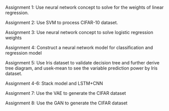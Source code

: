 Assignment 1: Use neural network concept to solve for the weights of linear regression.

Assignment 2: Use SVM to process CIFAR-10 dataset.

Assignment 3: Use neural network concept to solve logistic regression weights

Assignment 4: Construct a neural network model for classification and regression model

Assignment 5: Use Iris dataset to validate decision tree and further derive tree diagram, and usek-mean to see the variable prediction power by Iris dataset.

Assignment 4-6: Stack model and LSTM+CNN

Assignment 7: Use the VAE to generate the CIFAR dataset

Assignment 8: Use the GAN to generate the CIFAR dataset
